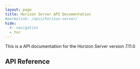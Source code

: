 ```yaml
---
layout: page
title: Horizon Server API Documentation
#permalink: /apis/horizon-server/
hide:
  #- navigation
  - toc
---
```


This is a API documentation for the Horizon Server version 7.11.0

## API Reference
<swagger-ui src="api-docs_7_11.json"/>
